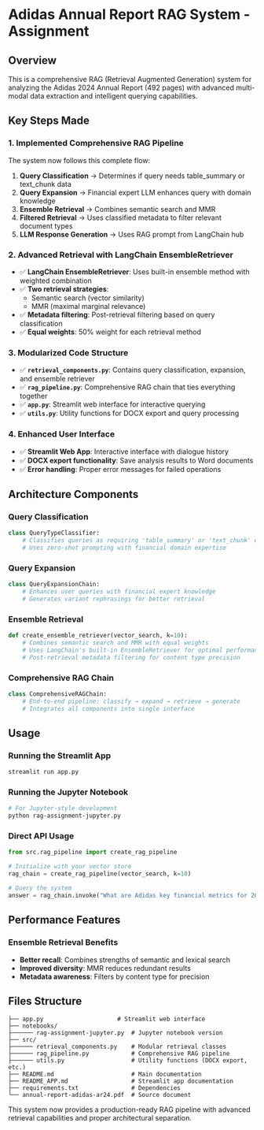 # Adidas Annual Report RAG System - Assignment

## Overview
This is a comprehensive RAG (Retrieval Augmented Generation) system for analyzing the Adidas 2024 Annual Report (492 pages) with advanced multi-modal data extraction and intelligent querying capabilities.

## Key Steps Made

### 1. **Implemented Comprehensive RAG Pipeline**
The system now follows this complete flow:
1. **Query Classification** → Determines if query needs table_summary or text_chunk data
2. **Query Expansion** → Financial expert LLM enhances query with domain knowledge  
3. **Ensemble Retrieval** → Combines semantic search and MMR
4. **Filtered Retrieval** → Uses classified metadata to filter relevant document types
5. **LLM Response Generation** → Uses RAG prompt from LangChain hub

### 2. **Advanced Retrieval with LangChain EnsembleRetriever**
- ✅ **LangChain EnsembleRetriever**: Uses built-in ensemble method with weighted combination
- ✅ **Two retrieval strategies**: 
  - Semantic search (vector similarity)
  - MMR (maximal marginal relevance)
- ✅ **Metadata filtering**: Post-retrieval filtering based on query classification
- ✅ **Equal weights**: 50% weight for each retrieval method

### 3. **Modularized Code Structure**
- ✅ **`retrieval_components.py`**: Contains query classification, expansion, and ensemble retriever
- ✅ **`rag_pipeline.py`**: Comprehensive RAG chain that ties everything together
- ✅ **`app.py`**: Streamlit web interface for interactive querying
- ✅ **`utils.py`**: Utility functions for DOCX export and query processing

### 4. **Enhanced User Interface**
- ✅ **Streamlit Web App**: Interactive interface with dialogue history
- ✅ **DOCX export functionality**: Save analysis results to Word documents
- ✅ **Error handling**: Proper error messages for failed operations

## Architecture Components

### Query Classification
```python
class QueryTypeClassifier:
    # Classifies queries as requiring 'table_summary' or 'text_chunk' data
    # Uses zero-shot prompting with financial domain expertise
```

### Query Expansion  
```python
class QueryExpansionChain:
    # Enhances user queries with financial expert knowledge
    # Generates variant rephrasings for better retrieval
```

### Ensemble Retrieval
```python
def create_ensemble_retriever(vector_search, k=10):
    # Combines semantic search and MMR with equal weights
    # Uses LangChain's built-in EnsembleRetriever for optimal performance
    # Post-retrieval metadata filtering for content type precision
```

### Comprehensive RAG Chain
```python
class ComprehensiveRAGChain:
    # End-to-end pipeline: classify → expand → retrieve → generate
    # Integrates all components into single interface
```

## Usage

### Running the Streamlit App
```bash
streamlit run app.py
```

### Running the Jupyter Notebook
```bash
# For Jupyter-style development
python rag-assignment-jupyter.py
```

### Direct API Usage
```python
from src.rag_pipeline import create_rag_pipeline

# Initialize with your vector store
rag_chain = create_rag_pipeline(vector_search, k=10)

# Query the system
answer = rag_chain.invoke("What are Adidas key financial metrics for 2024?")
```

## Performance Features

### Ensemble Retrieval Benefits
- **Better recall**: Combines strengths of semantic and lexical search
- **Improved diversity**: MMR reduces redundant results
- **Metadata awareness**: Filters by content type for precision

## Files Structure
```
├── app.py                     # Streamlit web interface
├── notebooks/
├────── rag-assignment-jupyter.py  # Jupyter notebook version
├── src/
├────── retrieval_components.py    # Modular retrieval classes
├────── rag_pipeline.py            # Comprehensive RAG pipeline
├────── utils.py                   # Utility functions (DOCX export, etc.)
├── README.md                      # Main documentation
├── README_APP.md                  # Streamlit app documentation
├── requirements.txt               # Dependencies
└── annual-report-adidas-ar24.pdf  # Source document
```

This system now provides a production-ready RAG pipeline with advanced retrieval capabilities and proper architectural separation.
